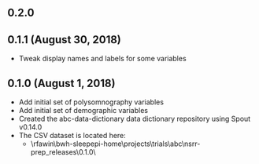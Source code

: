 ## 0.2.0

## 0.1.1 (August 30, 2018)

- Tweak display names and labels for some variables

## 0.1.0 (August 1, 2018)

- Add initial set of polysomnography variables
- Add initial set of demographic variables
- Created the abc-data-dictionary data dictionary repository using Spout v0.14.0
- The CSV dataset is located here:
    - \\rfawin\bwh-sleepepi-home\projects\trials\abc\nsrr-prep\_releases\0.1.0\
